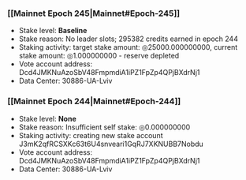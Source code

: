 ### [[Mainnet Epoch 245|Mainnet#Epoch-245]]
* Stake level: **Baseline**
* Stake reason: No leader slots; 295382 credits earned in epoch 244
* Staking activity: target stake amount: ◎25000.000000000, current stake amount: ◎1.000000000 - reserve depleted
* Vote account address: Dcd4JMKNuAzoSbV48FmpmdiA1iPZ1FpZp4QPjBXdrNj1
* Data Center: 30886-UA-Lviv
### [[Mainnet Epoch 244|Mainnet#Epoch-244]]
* Stake level: **None**
* Stake reason: Insufficient self stake: ◎0.000000000
* Staking activity: creating new stake account J3mK2qfRCSXKc63t6U4snveari1GqRJ7XKNUBB7Nobdu
* Vote account address: Dcd4JMKNuAzoSbV48FmpmdiA1iPZ1FpZp4QPjBXdrNj1
* Data Center: 30886-UA-Lviv